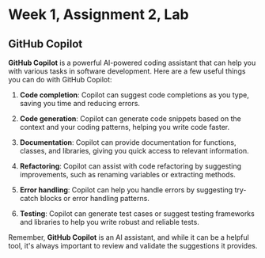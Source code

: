 # Week 1, Assignment 2, Lab 

## GitHub Copilot

**GitHub Copilot** is a powerful AI-powered coding assistant that can help you with various tasks in software development. Here are a few useful things you can do with GitHub Copilot:

1. **Code completion**: Copilot can suggest code completions as you type, saving you time and reducing errors.

2. **Code generation**: Copilot can generate code snippets based on the context and your coding patterns, helping you write code faster.

3. **Documentation**: Copilot can provide documentation for functions, classes, and libraries, giving you quick access to relevant information.

4. **Refactoring**: Copilot can assist with code refactoring by suggesting improvements, such as renaming variables or extracting methods.

5. **Error handling**: Copilot can help you handle errors by suggesting try-catch blocks or error handling patterns.

6. **Testing**: Copilot can generate test cases or suggest testing frameworks and libraries to help you write robust and reliable tests.

Remember, **GitHub Copilot** is an AI assistant, and while it can be a helpful tool, it's always important to review and validate the suggestions it provides.